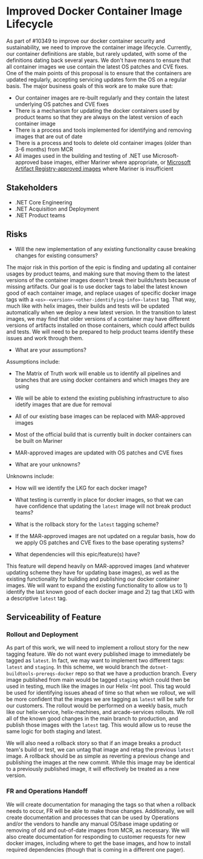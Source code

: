 # Improved Docker Container Image Lifecycle

As part of #10349 to improve our docker container security and sustainability, we need to improve the container image lifecycle. Currently, our container definitions are stable, but rarely updated, with some of the definitions dating back several years. We don't have means to ensure that all container images we use contain the latest OS patches and CVE fixes. One of the main points of this proposal is to ensure that the containers are updated regularly, accepting servicing updates form the OS on a regular basis. The major business goals of this work are to make sure that:

- Our container images are re-built regularly and they contain the latest underlying OS patches and CVE fixes
- There is a mechanism for updating the docker containers used by product teams so that they are always on the latest version of each container image
- There is a process and tools implemented for identifying and removing images that are out of date
- There is a process and tools to delete old container images (older than 3-6 months) from MCR
- All images used in the building and testing of .NET use Microsoft-approved base images, either Mariner where appropriate, or [Microsoft Artifact Registry-approved images](https://eng.ms/docs/more/containers-secure-supply-chain/approved-images) where Mariner is insufficient

## Stakeholders

- .NET Core Engineering
- .NET Acquisition and Deployment
- .NET Product teams

## Risks

- Will the new implementation of any existing functionality cause breaking changes for existing consumers?

The major risk in this portion of the epic is finding and updating all container usages by product teams, and making sure that moving them to the latest versions of the container images doesn't break their builds/tests because of missing artifacts. Our goal is to use docker tags to label the latest known good of each container image, and replace usages of specific docker image tags with a `<os>-<version>-<other-identifying-info>-latest` tag. That way, much like with helix images, their builds and tests will be updated automatically when we deploy a new latest version. In the transition to latest images, we may find that older versions of a container may have different versions of artifacts installed on those containers, which could affect builds and tests. We will need to be prepared to help product teams identify these issues and work through them.

- What are your assumptions?

Assumptions include:
- The Matrix of Truth work will enable us to identify all pipelines and branches that are using docker containers and which images they are using
- We will be able to extend the existing publishing infrastructure to also idetify images that are due for removal
- All of our existing base images can be replaced with MAR-approved images
- Most of the official build that is currently built in docker containers can be built on Mariner
- MAR-approved images are updated with OS patches and CVE fixes

- What are your unknowns?

Unknowns include:
- How will we identify the LKG for each docker image?
- What testing is currently in place for docker images, so that we can have confidence that updating the `latest` image will not break product teams?
- What is the rollback story for the `latest` tagging scheme?
- If the MAR-approved images are not updated on a regular basis, how do we apply OS patches and CVE fixes to the base operating systems?

- What dependencies will this epic/feature(s) have?

This feature will depend heavily on MAR-approved images (and whatever updating scheme they have for updating base images), as well as the existing functionality for building and publishing our docker container images. We will want to expand the existing functionality to allow us to 1) identify the last known good of each docker image and 2) tag that LKG with a descriptive `latest` tag.

## Serviceability of Feature

### Rollout and Deployment

As part of this work, we will need to implement a rollout story for the new tagging feature. We do not want every published image to immediately be tagged as `latest`. In fact, we may want to implement two different tags: `latest` and `staging`. In this scheme, we would branch the `dotnet-buildtools-prereqs-docker` repo so that we have a production branch. Every image published from main would be tagged `staging` which could then be used in testing, much like the images in our Helix -Int pool. This tag would be used for identifying issues ahead of time so that when we rollout, we will be more confident that the images we are tagging as `latest` will be safe for our customers. The rollout would be performed on a weekly basis, much like our helix-service, helix-machines, and arcade-services rollouts. We roll all of the known good changes in the main branch to production, and publish those images with the `latest` tag. This would allow us to reuse the same logic for both staging and latest.

We will also need a rollback story so that if an image breaks a product team's build or test, we can untag that image and retag the previous `latest` image. A rollback should be as simple as reverting a previous change and publishing the images at the new commit. While this image may be identical to a previously published image, it will effectively be treated as a new version.

### FR and Operations Handoff

We will create documentation for managing the tags so that when a rollback needs to occur, FR will be able to make those changes. Additionally, we will create documentation and processes that can be used by Operations and/or the vendors to handle any manual OS/base image updating or removing of old and out-of-date images from MCR, as necessary. We will also create documentation for responding to customer requests for new docker images, including where to get the base images, and how to install required dependencies (though that is coming in a different one pager).
